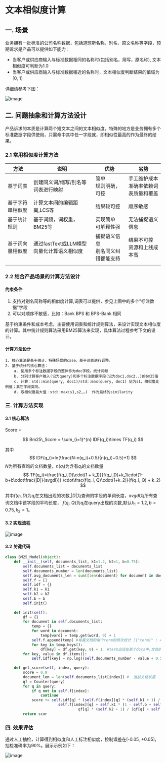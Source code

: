 # 文本相似度计算

## 一. 场景


业务拥有一批标准的公司名称数据，包括道琼斯名称，别名，原文名称等字段，预期诉求是产品可以提供如下能力：
- 当客户或供应商输入与标准数据相同的名称时(包括别名，简写，原名称), 文本相似度可判断为1.0
- 当客户或供应商输入与标准数据相近的名称时，文本相似度判断结果的值域为[0, 1）

详细请参考下图：

![image](https://github.com/ww5365/tiny_util/assets/15375027/62684328-b3ff-4d2e-bda5-b76f04ba8502)


## 二. 问题抽象和计算方法设计

产品诉求的本质是计算两个短文本之间的文本相似度，特殊的地方是业务拥有多个标准数据字段供使用，只需命中其中任一字段就，即相似性最高的作为最终的结果。

### 2.1 常用相似度计算方法

|  **方法** | **说明**  | **优势**  | **劣势**  |
| ------------ | ------------ | ------------ | ------------ |
| 基于词表  | 创建同义词/缩写/别名等词表进行映射  | 简单<br> 规则明确，可控  | 手工维护成本<br> 准确率依赖词表质量和覆盖  |
|  基于字符串相似度 | 计算文本间的编辑距离,LCS等  | 结果较可控  |  顺序敏感 |
|  基于统计规则 | 基于词频，词权重，BM25等  | 实现简单<br> 可解释性强  | 无法捕捉语义信息  |
|  基于词向量相似度 | 通过fastText或LLM模型向量化计算语义相似度  | 捕捉语义信息<br> 别名同义纠错都能支持  | 结果不可控<br> 资源和上线成本高  |
|   |   |   |   |

### 2.2 结合产品场景的计算方法设计

#### 约束条件
1. 支持对别名简称等的相似度计算,词表可以提供，参见上图中的多个"标注数据"字段
2. 可以对顺序不敏感，比如：Bank BPS 和 BPS-Bank 相同

基于约束条件和成本考虑，主要使用词表和统计规则算法，来设计实现文本相似度的计算。其中统计规则算法采用BM25算法来实现，具体算法过程参考下文的设计。

#### 计算方法设计

```
1. 核心算法是基于统计，特殊场景的case，基于词表进行调整。
2. 基于统计的核心算法：
	a. 使用多个标注数据字段的整体作为doc字段，统计词频
	b. 分别计算客户输入(记为query)和多个标注数据字段(记为doc1,doc2..)的bm25值
	c. 计算：std::min(query, doc1)/std::max(query, doc1) 记为s1，相似度比例值；其它字段类同。
    d. 取相似度最大值：std::max(s1,s2,…)  作为最终的similarity
```

### 三. 计算方法实现

#### 3.1 核心算法

Score = 

$$
Bm25\_Score = \sum_{i=1}^{n} IDF(q_i)\times TF(q_i)
$$

其中
$$
IDF(q_i)=ln(\frac{N-n(q_i)+0.5}{n(q_i)+0.5}+1)
$$
$N$为所有查询的文档数量，$n(q_i)$为含有$q_i$的文档数量
$$
TF(q_i)=\frac{f(q_i,D)\cdot(1 + k_1)}{f(q_i,D)+k_1\cdot(1-b+b\cdot\frac{|D|}{avgdl})} \cdot\frac{f(q_i, Q)\cdot(1+k_2)}{f(q_i, Q) + k_2}
$$

其中$f(q_i,D)$为$q_i$在文档出现的次数,$|D|$为查询的字段的单词长度，$avgdl$为所有查询文档中该字段的平均长度， $f(q_i,Q)$为$q_i$在query出现的次数,默认$k_1=1.2,b=0.75,k_2=1$。

#### 3.2 实现流程

![image](https://github.com/ww5365/tiny_util/assets/15375027/d9b24852-2e95-4be2-ad0f-683464227279)


#### 3.2 关键代码


``` python 
class BM25_Model(object):
    def __init__(self, documents_list, k1=1.2, k2=1, b=0.75):
        self.documents_list = documents_list
        self.documents_number = len(documents_list)
        self.avg_documents_len = sum([len(document) for document in documents_list]) / self.documents_number
        self.f = []
        self.idf = {}
        self.k1 = k1
        self.k2 = k2
        self.b = b
        self.init()
 
    def init(self):
        df = {}
        for document in self.documents_list:
            temp = {}
            for word in document:
                temp[word] = temp.get(word, 0) + 1
            self.f.append(temp) #每篇文档的每个term的频次统计 [{"term1" : 4},...]
            for key in temp.keys():
                df[key] = df.get(key, 0) + 1  #term出现在某个docs中,文档的数量
        for key, value in df.items():
            self.idf[key] = np.log((self.documents_number - value + 0.5) / (value + 0.5))
 
    def get_score(self, index, query):
        score = 0.0
        document_len = len(self.documents_list[index]) #  当前文档长度
        qf = Counter(query)
        for q in query:
            if q not in self.f[index]:
                continue
            score += self.idf[q] * (self.f[index][q] * (self.k1 + 1) / (
                        self.f[index][q] + self.k1 * (1 - self.b + self.b * document_len / self.avg_documents_len))) * (
                                 qf[q] * (self.k2 + 1) / (qf[q] + self.k2))
        return scor

```

### 四. 效果评估

通过人工抽检，计算得到相似度和人工标注相似度，控制误差在[-0.05, +0.05]，抽检准确率为90%。展示示例如下：

![image](https://github.com/ww5365/tiny_util/assets/15375027/410e084f-bb5a-4974-9cf4-0f45cfbac193)

